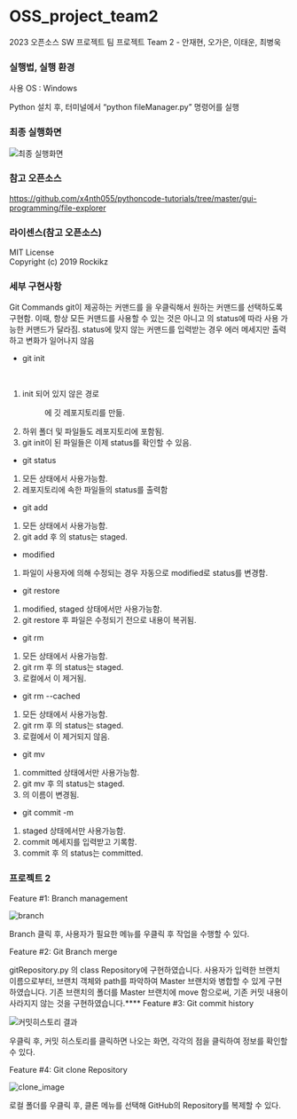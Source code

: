 # OSS_project_team2
2023 오픈소스 SW 프로젝트 팀 프로젝트 Team 2 - 안재현, 오가은, 이태운, 최병욱

### 실행법, 실행 환경
사용 OS : Windows<br/>

Python 설치 후, 터미널에서 “python fileManager.py” 명령어를 실행

### 최종 실행화면

![최종 실행화면](https://github.com/ahnjh05141/oss_project_team2/assets/56011947/5d68eac9-0d98-4f8c-8ff5-df7281d61342)


### 참고 오픈소스
https://github.com/x4nth055/pythoncode-tutorials/tree/master/gui-programming/file-explorer

### 라이센스(참고 오픈소스)
MIT License<br/>
Copyright (c) 2019 Rockikz

### 세부 구현사항
Git Commands
git이 제공하는 커맨드를 <file>을 우클릭해서 원하는 커맨드를 선택하도록 구현함. 이때, 항상 모든 커맨드를 사용할 수 있는 것은 아니고 <file>의 status에 따라 사용 가능한 커맨드가 달라짐. status에 맞지 않는 커맨드를 입력받는 경우 에러 메세지만 출력하고 변화가 일어나지 않음<br/>
- git init <dir><br/>
1. init 되어 있지 않은 경로 <dir>에 깃 레포지토리를 만듦.<br/>
2. 하위 폴더 및 파일들도 레포지토리에 포함됨.<br/>
3. git init이 된 파일들은 이제 status를 확인할 수 있음.<br/>

- git status<br/>
1. 모든 상태에서 사용가능함.<br/>
2. 레포지토리에 속한 파일들의 status를 출력함<br/>

- git add <file><br/>
1. 모든 상태에서 사용가능함.<br/>
2. git add 후 <file>의 status는 staged.<br/>

- modified<br/>
1. 파일이 사용자에 의해 수정되는 경우 자동으로 modified로 status를 변경함.<br/>

- git restore <file><br/>
1. modified, staged 상태에서만 사용가능함.<br/>
2. git restore 후 파일은 수정되기 전으로 내용이 복귀됨.<br/>

- git rm <file><br/>
1. 모든 상태에서 사용가능함.<br/>
2. git rm 후 <file>의 status는 staged.<br/>
3. 로컬에서 <file> 이 제거됨.<br/>

- git rm --cached <file><br/>
1. 모든 상태에서 사용가능함.<br/>
2. git rm 후 <file>의 status는 staged.<br/>
3. 로컬에서 <file> 이 제거되지 않음.<br/>

- git mv <file><br/>
1. committed 상태에서만 사용가능함.<br/>
2. git mv 후 <file>의 status는 staged.<br/>
3. <file>의 이름이 변경됨.<br/>

- git commit -m <comment><br/>
1. staged 상태에서만 사용가능함.<br/>
2. commit 메세지를 입력받고 기록함.<br/>
3. commit 후 <file>의 status는 committed.<br/>
  
### 프로젝트 2<br/>
  
  Feature #1: Branch management 
   
  ![branch](https://github.com/ahnjh05141/oss_project_team2/assets/130345605/b9345a66-8f5c-4385-94e6-4aac804cb787)

   Branch 클릭 후, 사용자가 필요한 메뉴를 우클릭 후 작업을 수행할 수 있다. 
  
 
  Feature #2: Git Branch merge
  
  gitRepository.py 의 class Repository에 구현하였습니다. 사용자가 입력한 브랜치 이름으로부터, 브랜치 객체와 path를 파악하여 Master 브랜치와 병합할 수 있게 구현하였습니다. 기존 브랜치의 폴더를 Master 브랜치에 move 함으로써, 기존 커밋 내용이 사라지지 않는 것을 구현하였습니다.****
  Feature #3: Git commit history<br/>
  
  ![커밋히스토리 결과](https://github.com/ahnjh05141/oss_project_team2/assets/56011947/b6f28ef2-0cb8-4444-84cb-f6c766d7592a)
  
  우클릭 후, 커밋 히스토리를 클릭하면 나오는 화면, 각각의 점을 클릭하여 정보를 확인할 수 있다.<br/>
  
  Feature #4: Git clone Repository
  
  ![clone_image](https://github.com/ahnjh05141/oss_project_team2/assets/107451242/9564a805-1eab-431f-a013-ff9243197845)
  
  로컬 폴더를 우클릭 후, 클론 메뉴를 선택해 GitHub의 Repository를 복제할 수 있다.

